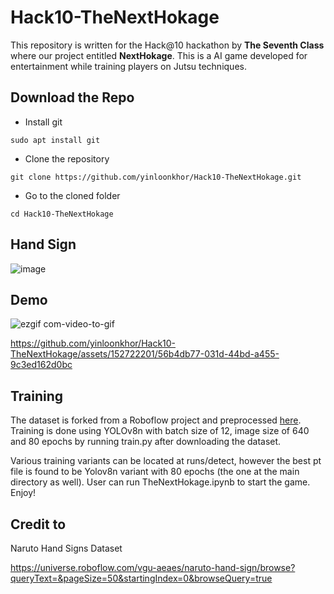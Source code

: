 # Hack10-TheNextHokage

This repository is written for the Hack@10 hackathon by **The Seventh Class** where our project entitled **NextHokage**. This is a AI game developed for entertainment while training players on Jutsu techniques.

## Download the Repo

- Install git
```
sudo apt install git
```

- Clone the repository
```
git clone https://github.com/yinloonkhor/Hack10-TheNextHokage.git
```

- Go to the cloned folder
```
cd Hack10-TheNextHokage
```

## Hand Sign
![image](https://github.com/yinloonkhor/Hack10-TheNextHokage/assets/152722201/2f481b3a-9abc-4838-b57f-ab652cba79f2)

## Demo
![ezgif com-video-to-gif](https://github.com/yinloonkhor/Hack10-TheNextHokage/assets/152722201/bd8de2c6-c677-4b48-baf9-a58baa65bdf0)



https://github.com/yinloonkhor/Hack10-TheNextHokage/assets/152722201/56b4db77-031d-44bd-a455-9c3ed162d0bc



## Training
The dataset is forked from a Roboflow project and preprocessed [here](https://app.roboflow.com/eddy-miner-mwie9/naruto-t7o4a/2). Training is done using YOLOv8n with batch size of 12, image size of 640 and 80 epochs by running train.py after downloading the dataset.

Various training variants can be located at runs/detect, however the best pt file is found to be Yolov8n variant with 80 epochs (the one at the main directory as well). User can run TheNextHokage.ipynb to start the game. Enjoy!


## Credit to
Naruto Hand Signs Dataset

https://universe.roboflow.com/vgu-aeaes/naruto-hand-sign/browse?queryText=&pageSize=50&startingIndex=0&browseQuery=true
